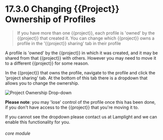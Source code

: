 # 17.3.0 <i class="fas fa-project-diagram"></i> Changing {{Project}} Ownership of Profiles

> If you have more than one {{project}}, each profile is 'owned' by the {{project}} that created it.  You can change which {{project}} owns a profile in the '{{project}} sharing' tab in their profile


A profile is 'owned' by the {{project}} in which it was created, and it may be shared from that {{project}} with others.  However you may need to move it to a different {{project}} for some reason.

In the {{project}} that owns the profile, navigate to the profile and click the 'project sharing' tab.  At the bottom of this tab there is a dropdown that allows you to change the ownership.

![Project Ownership Drop-down](17.3.0a.png)

**Please note**: you may 'lose' control of the profile once this has been done, if you don't have access to the {{project}} that you're moving it to.

If you cannot see the dropdown please contact us at Lamplight and we can enable this functionality for you.

###### core module

